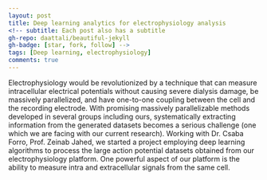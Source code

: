 ```yaml
---
layout: post
title: Deep learning analytics for electrophysiology analysis
<!-- subtitle: Each post also has a subtitle
gh-repo: daattali/beautiful-jekyll
gh-badge: [star, fork, follow] -->
tags: [Deep learning, electrophysiology]
comments: true
---
```

Electrophysiology would be revolutionized by a technique that can measure intracellular electrical potentials without causing severe dialysis damage, be massively parallelized, and have one-to-one coupling between the cell and the recording electrode. With promising massively parallelizable methods developed in several groups including ours, systematically extracting information from the generated datasets becomes a serious challenge (one which we are facing with our current research). Working with Dr. Csaba Forro, Prof. Zeinab Jahed, we started a project employing deep learning algorithms to process the large action potential datasets obtained from our electrophysiology platform. One powerful aspect of our platform is the ability to measure intra and extracellular signals from the same cell. 

<!-- This is a demo post to show you how to write blog posts with markdown.  I strongly encourage you to [take 5 minutes to learn how to write in markdown](https://markdowntutorial.com/) - it'll teach you how to transform regular text into bold/italics/headings/tables/etc.

**Here is some bold text**

## Here is a secondary heading

Here's a useless table:

| Number | Next number | Previous number |
| :------ |:--- | :--- |
| Five | Six | Four |
| Ten | Eleven | Nine |
| Seven | Eight | Six |
| Two | Three | One |


How about a yummy crepe?

![Crepe](https://s3-media3.fl.yelpcdn.com/bphoto/cQ1Yoa75m2yUFFbY2xwuqw/348s.jpg)

It can also be centered!

![Crepe](https://s3-media3.fl.yelpcdn.com/bphoto/cQ1Yoa75m2yUFFbY2xwuqw/348s.jpg){: .mx-auto.d-block :}

Here's a code chunk:

~~~
var foo = function(x) {
  return(x + 5);
}
foo(3)
~~~

And here is the same code with syntax highlighting:

```javascript
var foo = function(x) {
  return(x + 5);
}
foo(3)
```

And here is the same code yet again but with line numbers:

{% highlight javascript linenos %}
var foo = function(x) {
  return(x + 5);
}
foo(3)
{% endhighlight %}

## Boxes
You can add notification, warning and error boxes like this:

### Notification

{: .box-note}
**Note:** This is a notification box.

### Warning

{: .box-warning}
**Warning:** This is a warning box.

### Error

{: .box-error}
**Error:** This is an error box. -->
